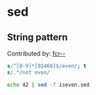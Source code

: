 # sed

## String pattern
Contributed by: [fcr--](https://github.com/fcr--)

```sed
s/^[0-9]*[02468]$/even/; t
s/.*/not even/
```
```bash
echo 42 | sed -f iseven.sed
```
